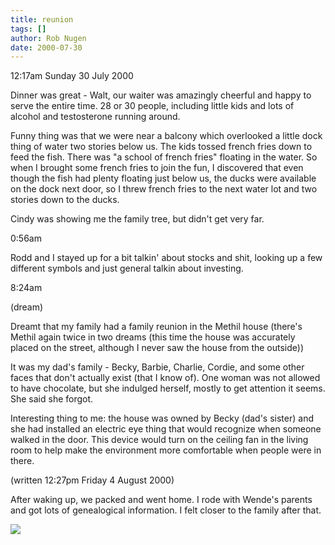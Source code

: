 ```yaml
---
title: reunion
tags: []
author: Rob Nugen
date: 2000-07-30
---
```


<p class=date>12:17am Sunday 30 July 2000</p>

<p>Dinner was great - Walt, our waiter was amazingly
cheerful and happy to serve the entire time.  28 or 30
people, including little kids and lots of alcohol and
testosterone running around.  

<p>Funny thing was that we were near a balcony which
overlooked a little dock thing of water two stories
below us.  The kids tossed french fries down to feed
the fish.  There was "a school of french fries"
floating in the water.  So when I brought some french
fries to join the fun, I discovered that even though
the fish had plenty floating just below us, the ducks
were available on the dock next door, so I threw
french fries to the next water lot and two stories
down to the ducks.

<p>Cindy was showing me the family tree, but didn't
get very far.

<p class=date>0:56am</p>

<p>Rodd and I stayed up for a bit talkin' about stocks
and shit, looking up a few different symbols and just
general talkin about investing.

<p class=date>8:24am</p>

<p class=note>(dream)</p>

<p class=dream>Dreamt that my family had a family
reunion in the Methil house (there's  Methil  again
twice in two dreams (this time the house was
accurately placed on the street, although I never saw
the house from the outside))

<p class=dream>It was my dad's family - Becky, Barbie,
Charlie, Cordie, and some other faces that don't
actually exist (that I know of).   One woman was not
allowed to have chocolate, but she indulged herself,
mostly to get attention it seems.  She said she
forgot.

<p class=dream>Interesting thing to me: the house was
owned by Becky (dad's sister) and she had installed an
electric eye thing that would recognize when someone
walked in the door.  This device would turn on the
ceiling fan in the living room to help make the
environment more comfortable when people were in
there.

<p class=date>(written 12:27pm Friday 4 August
2000)</p>

<p>After waking up, we packed and went home.  I rode
with Wende's parents and got lots of genealogical
information.  I felt closer to the family after that.

<p><img src="/images/rob/wL-ROB.gif">
